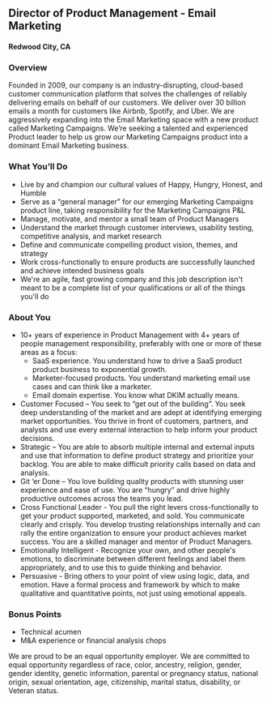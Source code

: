 ## Director of Product Management - Email Marketing
#### Redwood City, CA

### Overview
Founded in 2009, our company is an industry-disrupting, cloud-based customer communication platform that solves the challenges of reliably delivering emails on behalf of our customers. We deliver over 30 billion emails a month for customers like Airbnb, Spotify, and Uber.
We are aggressively expanding into the Email Marketing space with a new product called Marketing Campaigns.  We’re seeking a talented and experienced Product leader to help us grow our Marketing Campaigns product into a dominant Email Marketing business.

### What You’ll Do
+ Live by and champion our cultural values of Happy, Hungry, Honest, and Humble
+ Serve as a “general manager” for our emerging Marketing Campaigns product line, taking responsibility for the Marketing Campaigns P&L
+ Manage, motivate, and mentor a small team of Product Managers
+ Understand the market through customer interviews, usability testing, competitive analysis, and market research
+ Define and communicate compelling product vision, themes, and strategy
+ Work cross-functionally to ensure products are successfully launched and achieve intended business goals
+ We're an agile, fast growing company and this job description isn't meant to be a complete list of your qualifications or all of the things you'll do

### About You
+ 10+ years of experience in Product Management with 4+ years of people management responsibility, preferably with one or more of these areas as a focus:
  + SaaS experience.  You understand how to drive a SaaS product product business to exponential growth.
  + Marketer-focused products.  You understand marketing email use cases and can think like a marketer.
  + Email domain expertise.  You know what DKIM actually means.
+ Customer Focused – You seek to “get out of the building”.  You seek deep understanding of the market and are adept at identifying emerging market opportunities.   You thrive in front of customers, partners, and analysts and use every external interaction to help inform your product decisions.
+ Strategic – You are able to absorb multiple internal and external inputs and use that information to define product strategy and prioritize your backlog.  You are able to make difficult priority calls based on data and analysis.
+ Git ‘er Done – You love building quality products with stunning user experience and ease of use.  You are “hungry” and drive highly productive outcomes across the teams you lead.  
+ Cross Functional Leader - You pull the right levers cross-functionally to get your product supported, marketed, and sold.  You communicate clearly and crisply.  You develop trusting relationships internally and can rally the entire organization to ensure your product achieves market success.  You are a skilled manager and mentor of Product Managers.
+ Emotionally Intelligent - Recognize your own, and other people's emotions, to discriminate between different feelings and label them appropriately, and to use this to guide thinking and behavior.
+ Persuasive - Bring others to your point of view using logic, data, and emotion. Have a formal process and framework by which to make qualitative and quantitative points, not just using emotional appeals.

### Bonus Points
+ Technical acumen
+ M&A experience or financial analysis chops

We are proud to be an equal opportunity employer. We are committed to equal opportunity regardless of race, color, ancestry, religion, gender, gender identity, genetic information, parental or pregnancy status, national origin, sexual orientation, age, citizenship, marital status, disability, or Veteran status.
